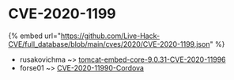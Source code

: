 # CVE-2020-1199
{% embed url="https://github.com/Live-Hack-CVE/full_database/blob/main/cves/2020/CVE-2020-1199.json" %}

* rusakovichma ~> [tomcat-embed-core-9.0.31-CVE-2020-11996](https://www.alice-snow.ru/2020/database/cve-2020-1199/tomcat-embed-core-9.0.31-cve-2020-11996-rusakovichma)
* forse01 ~> [CVE-2020-11990-Cordova](https://www.alice-snow.ru/2020/database/cve-2020-1199/cve-2020-11990-cordova-forse01)